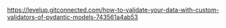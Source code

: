 
https://levelup.gitconnected.com/how-to-validate-your-data-with-custom-validators-of-pydantic-models-743561a4ab53

